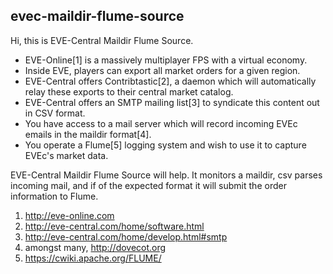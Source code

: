 ## evec-maildir-flume-source ##

Hi, this is EVE-Central Maildir Flume Source.

* EVE-Online[1] is a massively multiplayer FPS with a virtual economy.
* Inside EVE, players can export all market orders for a given region.
* EVE-Central offers Contribtastic[2], a daemon which will automatically relay these exports 
    to their central market catalog.
* EVE-Central offers an SMTP mailing list[3] to syndicate this content out in CSV format.
* You have access to a mail server which will record incoming EVEc emails in the maildir 
    format[4].
* You operate a Flume[5] logging system and wish to use it to capture EVEc's market data.

EVE-Central Maildir Flume Source will help. It monitors a maildir, csv parses incoming mail,
and if of the expected format it will submit the order information to Flume.

1. http://eve-online.com
2. http://eve-central.com/home/software.html
3. http://eve-central.com/home/develop.html#smtp
4. amongst many, http://dovecot.org
5. https://cwiki.apache.org/FLUME/
